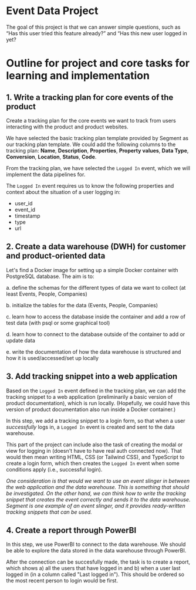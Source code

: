 # Event Data Project

The goal of this project is that we can answer simple questions, such as “Has this user tried this feature already?” and “Has this new user logged in yet?

# Outline for project and core tasks for learning and implementation

## 1. Write a tracking plan for core events of the product

Create a tracking plan for the core events we want to track from users interacting with the product and product websites.

We have selected the basic tracking plan template provided by Segment as our tracking plan template. We could add the following columns to the tracking plan: **Name**, **Description**, **Properties**, **Property values**, **Data Type**, **Conversion**, **Location**, **Status**, **Code**.

From the tracking plan, we have selected the `Logged In` event, which we will implement the data pipelines for.

The `Logged In` event requires us to know the following properties and context about the situation of a user logging in:

- user_id
- event_id
- timestamp
- type
- url

## 2. Create a data warehouse (DWH) for customer and product-oriented data

Let's find a Docker image for setting up a simple Docker container with PostgreSQL database. The aim is to:

a. define the schemas for the different types of data we want to collect (at least Events, People, Companies)

b. initialize the tables for the data (Events, People, Companies)

c. learn how to access the database inside the container and add a row of test data (with psql or some graphical tool)

d. learn how to connect to the database outside of the container to add or update data

e. write the documentation of how the data warehouse is structured and how it is used/accessed/set up locally

## 3. Add tracking snippet into a web application

Based on the `Logged In` event defined in the tracking plan, we can add the tracking snippet to a web application (preliminarily a basic version of product documentation), which is run locally. (Hopefully, we could have this version of product documentation also run inside a Docker container.)

In this step, we add a tracking snippet to a login form, so that when a user _successfully_ logs in, a `Logged In` event is created and sent to the data warehouse.

This part of the project can include also the task of creating the modal or view for logging in (doesn't have to have real auth connected now). That would then mean writing HTML, CSS (or Tailwind CSS), and TypeScript to create a login form, which then creates the `Logged In` event when some conditions apply (i.e., successful login).

_One consideration is that would we want to use an event slinger in between the web application and the data warehouse. This is something that should be investigated. On the other hand, we can think how to write the tracking snippet that creates the event correctly and sends it to the data warehouse. Segment is one example of an event slinger, and it provides ready-written tracking snippets that can be used._

## 4. Create a report through PowerBI

In this step, we use PowerBI to connect to the data warehouse. We should be able to explore the data stored in the data warehouse through PowerBI.

After the connection can be succesfully made, the task is to create a report, which shows a) all the users that have logged in and b) when a user last logged in (in a column called "Last logged in"). This should be ordered so the most recent person to login would be first.

